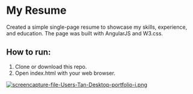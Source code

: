 # My Resume  
Created a simple single-page resume to showcase my skills, experience, and education. The page was built with AngularJS and W3.css.  
## How to run:  
1. Clone or download this repo.  
2. Open index.html with your web browser.  
  
[![screencapture-file-Users-Tan-Desktop-portfolio-i.png](https://s25.postimg.org/mackzjnof/screencapture_file_Users_Tan_Desktop_portfolio_i.png)](https://postimg.org/image/ncmri36hn/)
